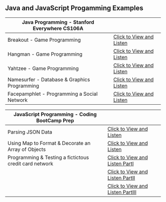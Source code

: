 ## Java and JavaScript Progamming Examples 

| Java Programming - Stanford Everywhere CS106A             |  |
| ----------- | ---------------------- |
|Breakout - Game Programming  |[Click to View and Listen](https://brygit24.github.io/liveCoding/breakOut.mp4)   |
|Hangman - Game Programming  |[Click to View and Listen](https://brygit24.github.io/liveCoding/hangMan.mp4)  |
|Yahtzee - Game Programming | [Click to View and Listen](https://brygit24.github.io/liveCoding/yahtZee.mp4) |
|Namesurfer - Database & Graphics Programming | [Click to View and Listen](https://brygit24.github.io/liveCoding/nameSurfer.mp4) |
|Facepamphlet - Programming a Social Network |[Click to View and Listen](https://brygit24.github.io/liveCoding/facePamphlet.mp4) |

| JavaScript Programming - Coding BootCamp Prep |  |
|------------------- | ---------------------|
| Parsing JSON Data | [Click to View and Listen](https://brygit24.github.io/liveCoding/JSONCars.mp4) |
| Using Map to Format & Decorate an Array of Objects | [Click to View and Listen](https://brygit24.github.io/liveCoding/renderShoes.mp4) |
| Programming & Testing a fictictous credit card network | [Click to View and Listen PartI](https://brygit24.github.io/liveCoding/detectMochaPI.mp4) |
| | [Click to View and Listen PartII](https://brygit24.github.io/liveCoding/detectMochaPII.mp4) |
| | [Click to View and Listen PartIII](https://brygit24.github.io/liveCoding/detectMochaPIII.mp4) |
